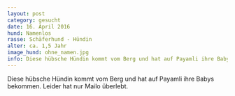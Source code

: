 ```yaml
---
layout: post
category: gesucht
date: 16. April 2016
hund: Namenlos
rasse: Schäferhund - Hündin
alter: ca. 1,5 Jahr
image_hund: ohne_namen.jpg
info: Diese hübsche Hündin kommt vom Berg und hat auf Payamli ihre Babys bekommen. Leider hat nur Mailo überlebt.
---
```


Diese hübsche Hündin kommt vom Berg und hat auf Payamli ihre Babys bekommen. Leider hat nur Mailo überlebt.
